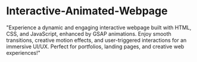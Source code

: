 # Interactive-Animated-Webpage
"Experience a dynamic and engaging interactive webpage built with HTML, CSS, and JavaScript, enhanced by GSAP animations. Enjoy smooth transitions, creative motion effects, and user-triggered interactions for an immersive UI/UX. Perfect for portfolios, landing pages, and creative web experiences!"
